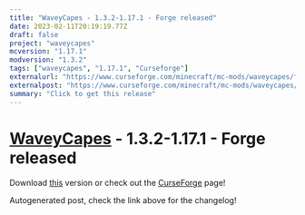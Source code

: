 ```yaml
---
title: "WaveyCapes - 1.3.2-1.17.1 - Forge released"
date: 2023-02-11T20:19:19.77Z
draft: false
project: "waveycapes"
mcversion: "1.17.1"
modversion: "1.3.2"
tags: ["waveycapes", "1.17.1", "Curseforge"]
externalurl: "https://www.curseforge.com/minecraft/mc-mods/waveycapes/files/4391998"
externalpost: "https://www.curseforge.com/minecraft/mc-mods/waveycapes/files/4391998"
summary: "Click to get this release"
---
```

# [WaveyCapes](/project/waveycapes) - 1.3.2-1.17.1 - Forge released
Download [this](https://www.curseforge.com/minecraft/mc-mods/waveycapes/files/4391998) version or check out the [CurseForge](https://www.curseforge.com/minecraft/mc-mods/waveycapes) page!

Autogenerated post, check the link above for the changelog!
